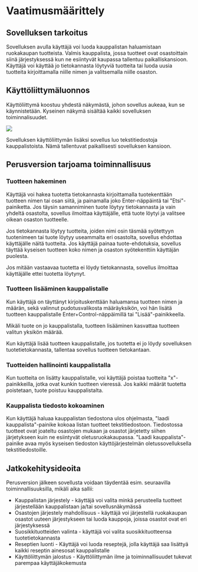 # Vaatimusmäärittely

## Sovelluksen tarkoitus

Sovelluksen avulla käyttäjä voi luoda kauppalistan haluamistaan ruokakaupan tuotteista. Valmis kauppalista, jossa tuotteet ovat osastoittain siinä järjestyksessä kun ne esiintyvät kaupassa tallentuu paikalliskansioon. Käyttäjä voi käyttää jo tietokannasta löytyviä tuotteita tai luoda uusia tuotteita kirjoittamalla niille nimen ja valitsemalla niille osaston.


## Käyttöliittymäluonnos

Käyttöliittymä koostuu yhdestä näkymästä, johon sovellus aukeaa, kun se käynnistetään. Kyseinen näkymä sisältää kaikki sovelluksen toiminnalisuudet.

![](./kuvat/kayttoliittyma-hahmotelma.png)

Sovelluksen käyttöliittymän lisäksi sovellus luo tekstitiedostoja kauppalistoista. Nämä tallentuvat paikallisesti sovelluksen kansioon.

## Perusversion tarjoama toiminnallisuus

### Tuotteen hakeminen

Käyttäjä voi hakea tuotetta tietokannasta kirjoittamalla tuotekenttään tuotteen nimen tai osan siitä, ja painamalla joko Enter-näppäintä tai "Etsi"-painiketta. Jos täysin samanniminen tuote löytyy tietokannasta ja vain yhdeltä osastolta, sovellus ilmoittaa käyttäjälle, että tuote löytyi ja valitsee oikean osaston tuotteelle.

Jos tietokannasta löytyy tuotteita, joiden nimi osin täsmää syötettyyn tuotenimeen tai tuote löytyy useammalta eri osastolta, sovellus ehdottaa käyttäjälle näitä tuotteita. Jos käyttäjä painaa tuote-ehdotuksia, sovellus täyttää kyseisen tuotteen koko nimen ja osaston syötekenttiin käyttäjän puolesta.

Jos mitään vastaavaa tuotetta ei löydy tietokannasta, sovellus ilmoittaa käyttäjälle ettei tuotetta löytynyt. 

### Tuotteen lisääminen kauppalistalle

Kun käyttäjä on täyttänyt kirjoituskenttään haluamansa tuotteen nimen ja määrän, sekä valinnut pudotusvalikosta määräyksikön, voi hän lisätä tuotteen kauppalistalle Enter+Control-näppäimillä tai "Lisää"-painikkeella.

Mikäli tuote on jo kauppalistalla, tuotteen lisääminen kasvattaa tuotteen valitun yksikön määrää.

Kun käyttäjä lisää tuotteen kauppalistalle, jos tuotetta ei jo löydy sovelluksen tuotetietokannasta, tallentaa sovellus tuotteen tietokantaan. 

### Tuotteiden hallinointi kauppalistalla

Kun tuotteita on lisätty kauppalistalle, voi käyttäjä poistaa tuotteita "x"-painikkeilla, jotka ovat kunkin tuotteen vieressä. Jos kaikki määrät tuotetta poistetaan, tuote poistuu kauppalistalta.

### Kauppalista tiedosto kokoaminen

Kun käyttäjä haluaa kauppalistan tiedostona ulos ohjelmasta, "laadi kauppalista"-painike kokoaa listan tuotteet tekstitiedostoon. Tiedostossa tuotteet ovat joateltu osastojen mukaan ja osastot järjetetty siihen järjetykseen kuin ne esiintyvät oletusruokakaupassa. "Laadi kauppalista"-painike avaa myös kyseisen tiedoston käyttöjärjestelmän oletussovelluksella tekstitiedostoille.

## Jatkokehitysideoita

Perusversion jälkeen sovellusta voidaan täydentää esim. seuraavilla toiminnallisuuksilla, mikäli aika sallii:

- Kauppalistan järjestely - käyttäjä voi valita minkä perusteella tuotteet järjestellään kauppalistaan ja/tai sovellusnäkymässä
- Osastojen järjestely mahdollisuus - käyttäjä voi järjestellä ruokakaupan osastot uuteen järjestykseen tai luoda kauppoja, joissa osastot ovat eri järjestyksessä
- Suosikkituotteiden valinta - käyttäjä voi valita suosikkituotteensa tuotetietokannasta
- Reseptien luonti - Käyttäjä voi luoda reseptejä, jolla käyttäjä saa lisättyä kaikki reseptin ainesosat kauppalistalle
- Käyttöliittymän jalostus - Käyttöliittymän ilme ja toiminnallisuudet tukevat parempaa käyttäjäkokemusta
